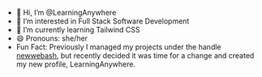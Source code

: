 - 👋 Hi, I’m @LearningAnywhere
- 👀 I’m interested in Full Stack Software Development
- 🌱 I’m currently learning Tailwind CSS
- 😄 Pronouns: she/her
- Fun Fact: Previously I managed my projects under the handle [newwebash](https://github.com/newwebash),
  but recently decided it was time for a change and created my new profile, LearningAnywhere.

<!---
LearningAnywhere/LearningAnywhere is a ✨ special ✨ repository because its `README.md` (this file) appears on your GitHub profile.
You can click the Preview link to take a look at your changes.
--->
